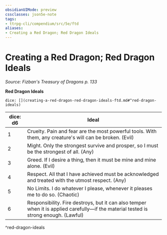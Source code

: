 ```yaml
---
obsidianUIMode: preview
cssclasses: json5e-note
tags:
- ttrpg-cli/compendium/src/5e/ftd
aliases:
- Creating a Red Dragon; Red Dragon Ideals
---
```

# Creating a Red Dragon; Red Dragon Ideals
*Source: Fizban's Treasury of Dragons p. 133* 

**Red Dragon Ideals**

`dice: [](creating-a-red-dragon-red-dragon-ideals-ftd.md#^red-dragon-ideals)`

| dice: d6 | Ideal |
|----------|-------|
| 1 | Cruelty. Pain and fear are the most powerful tools. With them, any creature's will can be broken. (Evil) |
| 2 | Might. Only the strongest survive and prosper, so I must be the strongest of all. (Any) |
| 3 | Greed. If I desire a thing, then it must be mine and mine alone. (Evil) |
| 4 | Respect. All that I have achieved must be acknowledged and treated with the utmost respect. (Any) |
| 5 | No Limits. I do whatever I please, whenever it pleases me to do so. (Chaotic) |
| 6 | Responsibility. Fire destroys, but it can also temper when it is applied carefully—if the material tested is strong enough. (Lawful) |
^red-dragon-ideals